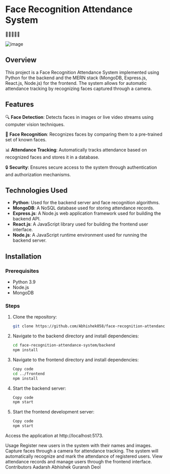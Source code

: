 # Face Recognition Attendance System

👨‍🏫📸👩‍💻

![image](https://github.com/Abhishek058/Attendance-GPT/assets/101443776/6cb833e3-aafe-41a6-b0ce-fcd149f138d7)

## Overview

This project is a Face Recognition Attendance System implemented using Python for the backend and the MERN stack (MongoDB, Express.js, React.js, Node.js) for the frontend. The system allows for automatic attendance tracking by recognizing faces captured through a camera.

## Features

🔍 **Face Detection**: Detects faces in images or live video streams using computer vision techniques.

🔄 **Face Recognition**: Recognizes faces by comparing them to a pre-trained set of known faces.

📊 **Attendance Tracking**: Automatically tracks attendance based on recognized faces and stores it in a database.

🔒 **Security**: Ensures secure access to the system through authentication and authorization mechanisms.

## Technologies Used

- **Python**: Used for the backend server and face recognition algorithms.
- **MongoDB**: A NoSQL database used for storing attendance records.
- **Express.js**: A Node.js web application framework used for building the backend API.
- **React.js**: A JavaScript library used for building the frontend user interface.
- **Node.js**: A JavaScript runtime environment used for running the backend server.

## Installation

### Prerequisites

- Python 3.9
- Node.js
- MongoDB

### Steps

1. Clone the repository:

   ```bash
   git clone https://github.com/Abhishek058/face-recognition-attendance-system.git
2. Navigate to the backend directory and install dependencies:

    ```bash
    cd face-recognition-attendance-system/backend
    npm install
3. Navigate to the frontend directory and install dependencies:

    ```bash
    Copy code
    cd ../frontend
    npm install

4. Start the backend server:

    ```bash
    Copy code
    npm start

5. Start the frontend development server:

    ```bash
    Copy code
    npm start

Access the application at http://localhost:5173.

Usage
Register new users in the system with their names and images.
Capture faces through a camera for attendance tracking.
The system will automatically recognize and mark the attendance of registered users.
View attendance records and manage users through the frontend interface.
Contributors
Aadarsh
Abhishek
Guransh Deol

